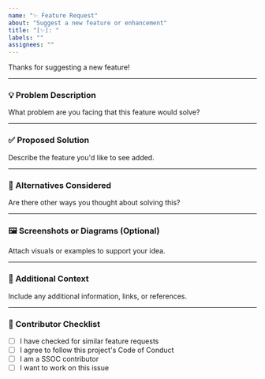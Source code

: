 ```yaml
---
name: "✨ Feature Request"
about: "Suggest a new feature or enhancement"
title: "[✨]: "
labels: ""
assignees: ""
---
```


Thanks for suggesting a new feature!

---

### 💡 Problem Description  
What problem are you facing that this feature would solve?

---

### ✅ Proposed Solution  
Describe the feature you'd like to see added.

---

### 🔄 Alternatives Considered  
Are there other ways you thought about solving this?

---

### 🖼️ Screenshots or Diagrams (Optional)  
Attach visuals or examples to support your idea.

---

### 📘 Additional Context  
Include any additional information, links, or references.

---

### 🙌 Contributor Checklist

- [ ] I have checked for similar feature requests  
- [ ] I agree to follow this project's Code of Conduct  
- [ ] I am a SSOC contributor  
- [ ] I want to work on this issue  
